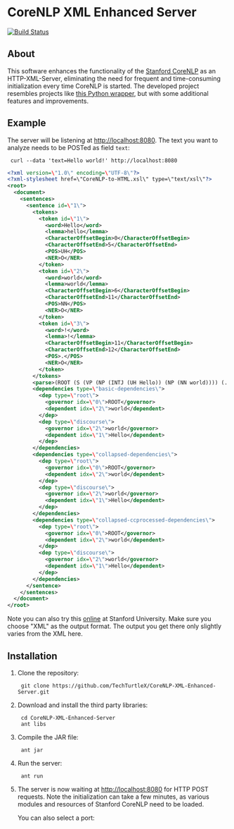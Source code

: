 
# CoreNLP XML Enhanced Server

[![Build Status](https://travis-ci.org/TechTurtleX/CoreNLP-XML-Enhanced-Server.png)](https://travis-ci.org/TechTurtleX/CoreNLP-XML-Enhanced-Server)

## About

This software enhances the functionality of the [Stanford CoreNLP](http://nlp.stanford.edu/software/corenlp.shtml) as an HTTP-XML-Server, eliminating the need for frequent and time-consuming initialization every time CoreNLP is started. The developed project resembles projects like [this Python wrapper](https://github.com/relwell/stanford-corenlp-python), but with some additional features and improvements.

## Example

The server will be listening at <http://localhost:8080>. The text you want to analyze needs to be POSTed as field `text`:

     curl --data 'text=Hello world!' http://localhost:8080

```xml
<?xml version=\"1.0\" encoding=\"UTF-8\"?>
<?xml-stylesheet href=\"CoreNLP-to-HTML.xsl\" type=\"text/xsl\"?>
<root>
  <document>
    <sentences>
      <sentence id=\"1\">
        <tokens>
          <token id=\"1\">
            <word>Hello</word>
            <lemma>hello</lemma>
            <CharacterOffsetBegin>0</CharacterOffsetBegin>
            <CharacterOffsetEnd>5</CharacterOffsetEnd>
            <POS>UH</POS>
            <NER>O</NER>
          </token>
          <token id=\"2\">
            <word>world</word>
            <lemma>world</lemma>
            <CharacterOffsetBegin>6</CharacterOffsetBegin>
            <CharacterOffsetEnd>11</CharacterOffsetEnd>
            <POS>NN</POS>
            <NER>O</NER>
          </token>
          <token id=\"3\">
            <word>!</word>
            <lemma>!</lemma>
            <CharacterOffsetBegin>11</CharacterOffsetBegin>
            <CharacterOffsetEnd>12</CharacterOffsetEnd>
            <POS>.</POS>
            <NER>O</NER>
          </token>
        </tokens>
        <parse>(ROOT (S (VP (NP (INTJ (UH Hello)) (NP (NN world)))) (. !))) </parse>
        <dependencies type=\"basic-dependencies\">
          <dep type=\"root\">
            <governor idx=\"0\">ROOT</governor>
            <dependent idx=\"2\">world</dependent>
          </dep>
          <dep type=\"discourse\">
            <governor idx=\"2\">world</governor>
            <dependent idx=\"1\">Hello</dependent>
          </dep>
        </dependencies>
        <dependencies type=\"collapsed-dependencies\">
          <dep type=\"root\">
            <governor idx=\"0\">ROOT</governor>
            <dependent idx=\"2\">world</dependent>
          </dep>
          <dep type=\"discourse\">
            <governor idx=\"2\">world</governor>
            <dependent idx=\"1\">Hello</dependent>
          </dep>
        </dependencies>
        <dependencies type=\"collapsed-ccprocessed-dependencies\">
          <dep type=\"root\">
            <governor idx=\"0\">ROOT</governor>
            <dependent idx=\"2\">world</dependent>
          </dep>
          <dep type=\"discourse\">
            <governor idx=\"2\">world</governor>
            <dependent idx=\"1\">Hello</dependent>
          </dep>
        </dependencies>
      </sentence>
    </sentences>
  </document>
</root>
```

Note you can also try this [online](http://nlp.stanford.edu:8080/corenlp/process) at Stanford University. Make sure you choose \"XML\" as the output format. The output you get there only slightly varies from the XML here.

## Installation

1. Clone the repository:
    
        git clone https://github.com/TechTurtleX/CoreNLP-XML-Enhanced-Server.git

2. Download and install the third party libraries:
    
        cd CoreNLP-XML-Enhanced-Server
        ant libs

3. Compile the JAR file:

        ant jar

4. Run the server:

        ant run

5. The server is now waiting at <http://localhost:8080> for HTTP POST requests. Note the initialization can take a few minutes, as various modules and resources of Stanford CoreNLP need to be loaded.

    You can also select a port:
